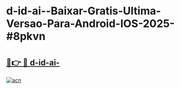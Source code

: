 # d-id-ai--Baixar-Gratis-Ultima-Versao-Para-Android-IOS-2025-#8pkvn

# <h2><a href="https://ainizakaria.my?title=d-id-ai-&ref=22M">🔗👉 🔴 d-id-ai-</a></h2>

[![acn](https://github.com/user-attachments/assets/0f9c940e-d8b0-45ae-aac7-cd30a18b3e1c)](https://ainizakaria.my?title=d-id-ai-&ref=22M)

